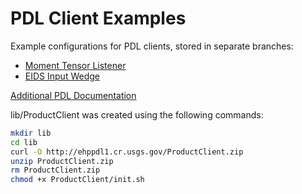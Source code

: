 PDL Client Examples
===================

Example configurations for PDL clients, stored in separate branches:

- [Moment Tensor Listener](tree/moment-tensor-listener)
- [EIDS Input Wedge](tree/eids-input-wedge)


[Additional PDL Documentation](http://ehppdl1.cr.usgs.gov/)


lib/ProductClient was created using the following commands:

```bash
mkdir lib
cd lib
curl -O http://ehppdl1.cr.usgs.gov/ProductClient.zip
unzip ProductClient.zip
rm ProductClient.zip
chmod +x ProductClient/init.sh
```
